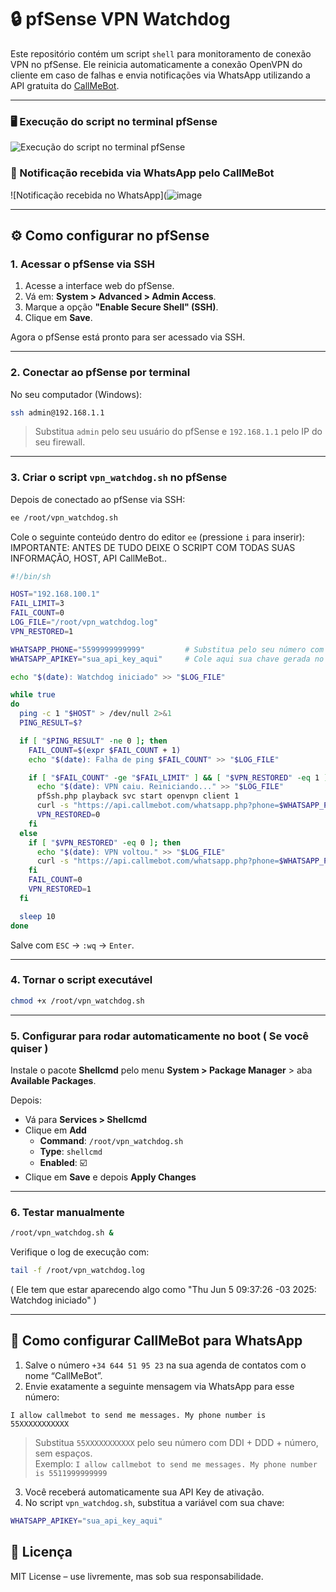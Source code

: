 
# 🔒 pfSense VPN Watchdog

Este repositório contém um script `shell` para monitoramento de conexão VPN no pfSense. Ele reinicia automaticamente a conexão OpenVPN do cliente em caso de falhas e envia notificações via WhatsApp utilizando a API gratuita do [CallMeBot](https://www.callmebot.com/).

---

### 🖥️ Execução do script no terminal pfSense
![Execução do script no terminal pfSense](https://github.com/user-attachments/assets/54f7baa4-1eff-44ed-a024-099de245aee9)

### 📲 Notificação recebida via WhatsApp pelo CallMeBot
![Notificação recebida no WhatsApp](![image](https://github.com/user-attachments/assets/1c03a78c-1a3b-474c-b9ed-e344f2216911)

---

## ⚙️ Como configurar no pfSense

### 1. Acessar o pfSense via SSH

1. Acesse a interface web do pfSense.
2. Vá em: **System > Advanced > Admin Access**.
3. Marque a opção **"Enable Secure Shell" (SSH)**.
4. Clique em **Save**.

Agora o pfSense está pronto para ser acessado via SSH.

---

### 2. Conectar ao pfSense por terminal

No seu computador (Windows):

```bash
ssh admin@192.168.1.1
```

> Substitua `admin` pelo seu usuário do pfSense e `192.168.1.1` pelo IP do seu firewall.

---

### 3. Criar o script `vpn_watchdog.sh` no pfSense

Depois de conectado ao pfSense via SSH:

```bash
ee /root/vpn_watchdog.sh
```

Cole o seguinte conteúdo dentro do editor `ee` (pressione `i` para inserir):
IMPORTANTE: ANTES DE TUDO DEIXE O SCRIPT COM TODAS SUAS INFORMAÇÃO, HOST, API CallMeBot..

```sh
#!/bin/sh

HOST="192.168.100.1"
FAIL_LIMIT=3
FAIL_COUNT=0
LOG_FILE="/root/vpn_watchdog.log"
VPN_RESTORED=1

WHATSAPP_PHONE="5599999999999"         # Substitua pelo seu número com DDI
WHATSAPP_APIKEY="sua_api_key_aqui"     # Cole aqui sua chave gerada no CallMeBot

echo "$(date): Watchdog iniciado" >> "$LOG_FILE"

while true
do
  ping -c 1 "$HOST" > /dev/null 2>&1
  PING_RESULT=$?

  if [ "$PING_RESULT" -ne 0 ]; then
    FAIL_COUNT=$(expr $FAIL_COUNT + 1)
    echo "$(date): Falha de ping $FAIL_COUNT" >> "$LOG_FILE"

    if [ "$FAIL_COUNT" -ge "$FAIL_LIMIT" ] && [ "$VPN_RESTORED" -eq 1 ]; then
      echo "$(date): VPN caiu. Reiniciando..." >> "$LOG_FILE"
      pfSsh.php playback svc start openvpn client 1
      curl -s "https://api.callmebot.com/whatsapp.php?phone=$WHATSAPP_PHONE&text=⚠️+Falha+na+VPN,+reiniciando...&apikey=$WHATSAPP_APIKEY" > /dev/null
      VPN_RESTORED=0
    fi
  else
    if [ "$VPN_RESTORED" -eq 0 ]; then
      echo "$(date): VPN voltou." >> "$LOG_FILE"
      curl -s "https://api.callmebot.com/whatsapp.php?phone=$WHATSAPP_PHONE&text=✅+VPN+restaurada+com+sucesso&apikey=$WHATSAPP_APIKEY" > /dev/null
    fi
    FAIL_COUNT=0
    VPN_RESTORED=1
  fi

  sleep 10
done
```

Salve com `ESC` → `:wq` → `Enter`.

---

### 4. Tornar o script executável

```bash
chmod +x /root/vpn_watchdog.sh
```

---

### 5. Configurar para rodar automaticamente no boot ( Se você quiser ) 

Instale o pacote **Shellcmd** pelo menu **System > Package Manager** > aba **Available Packages**.

Depois:

- Vá para **Services > Shellcmd**
- Clique em **Add**
  - **Command**: `/root/vpn_watchdog.sh`
  - **Type**: `shellcmd`
  - **Enabled**: ☑️
- Clique em **Save** e depois **Apply Changes**

---

### 6. Testar manualmente

```bash
/root/vpn_watchdog.sh &
```

Verifique o log de execução com:

```bash
tail -f /root/vpn_watchdog.log
```
( Ele tem que estar aparecendo algo como "Thu Jun  5 09:37:26 -03 2025: Watchdog iniciado" )

---

## 📲 Como configurar CallMeBot para WhatsApp

1. Salve o número `+34 644 51 95 23` na sua agenda de contatos com o nome “CallMeBot”.
2. Envie exatamente a seguinte mensagem via WhatsApp para esse número:

```
I allow callmebot to send me messages. My phone number is 55XXXXXXXXXXX
```

> Substitua `55XXXXXXXXXXX` pelo seu número com DDI + DDD + número, sem espaços.  
> Exemplo: `I allow callmebot to send me messages. My phone number is 5511999999999`

3. Você receberá automaticamente sua API Key de ativação.
4. No script `vpn_watchdog.sh`, substitua a variável com sua chave:

```sh
WHATSAPP_APIKEY="sua_api_key_aqui"
```

## 📄 Licença

MIT License – use livremente, mas sob sua responsabilidade.

